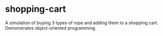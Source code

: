 # shopping-cart
A simulation of buying 3 types of rope and adding them to a shopping cart. Demonstrates object-oriented programming.
